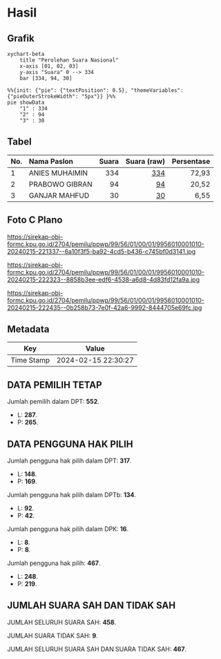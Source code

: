 # Hasil

## Grafik

```mermaid
xychart-beta
    title "Perolehan Suara Nasional"
    x-axis [01, 02, 03]
    y-axis "Suara" 0 --> 334
    bar [334, 94, 30]
```

```mermaid
%%{init: {"pie": {"textPosition": 0.5}, "themeVariables": {"pieOuterStrokeWidth": "5px"}} }%%
pie showData
    "1" : 334
    "2" : 94
    "3" : 30
```

## Tabel

| No. | Nama Paslon    | Suara | Suara (raw) | Persentase |
|:--- |:-------------- | -----:| -----------:| ----------:|
| 1   | ANIES MUHAIMIN | 334   | [334][p-1]  | 72,93      |
| 2   | PRABOWO GIBRAN | 94    | [94][p-2]   | 20,52      |
| 3   | GANJAR MAHFUD  | 30    | [30][p-3]   | 6,55       |


[p-1]: https://github.com/gigit-pemilu/pemilu-2024/blob/main/pilpres/hitung-suara/sub/99-luar-negeri/sub/56-kairo-mesir/sub/01-kairo-mesir/sub/0001-kairo-mesir/sub/010-tps-009/sub/paslon-1.txt
[p-2]: https://github.com/gigit-pemilu/pemilu-2024/blob/main/pilpres/hitung-suara/sub/99-luar-negeri/sub/56-kairo-mesir/sub/01-kairo-mesir/sub/0001-kairo-mesir/sub/010-tps-009/sub/paslon-2.txt
[p-3]: https://github.com/gigit-pemilu/pemilu-2024/blob/main/pilpres/hitung-suara/sub/99-luar-negeri/sub/56-kairo-mesir/sub/01-kairo-mesir/sub/0001-kairo-mesir/sub/010-tps-009/sub/paslon-3.txt

## Foto C Plano

https://sirekap-obj-formc.kpu.go.id/2704/pemilu/ppwp/99/56/01/00/01/9956010001010-20240215-221337--6a10f3f5-ba92-4cd5-b436-c745bf0d3141.jpg

https://sirekap-obj-formc.kpu.go.id/2704/pemilu/ppwp/99/56/01/00/01/9956010001010-20240215-222323--8858b3ee-edf6-4538-a6d8-4d83fd12fa9a.jpg

https://sirekap-obj-formc.kpu.go.id/2704/pemilu/ppwp/99/56/01/00/01/9956010001010-20240215-222435--0b258b73-7e0f-42a6-9992-8444705e69fc.jpg


## Metadata

| Key        | Value               |
| ---------- | ------------------- |
| Time Stamp | 2024-02-15 22:30:27 |


## DATA PEMILIH TETAP

Jumlah pemilih dalam DPT: **552**.
 * L: **287**.
 * P: **265**.

## DATA PENGGUNA HAK PILIH

Jumlah pengguna hak pilih dalam DPT: **317**.
 * L: **148**.
 * P: **169**.

Jumlah pengguna hak pilih dalam DPTb: **134**.
 * L: **92**.
 * P: **42**.

Jumlah pengguna hak pilih dalam DPK: **16**.
 * L: **8**.
 * P: **8**.

Jumlah pengguna hak pilih: **467**.
 * L: **248**.
 * P: **219**.

## JUMLAH SUARA SAH DAN TIDAK SAH

JUMLAH SELURUH SUARA SAH: **458**.

JUMLAH SUARA TIDAK SAH: **9**.

JUMLAH SELURUH SUARA SAH DAN SUARA TIDAK SAH: **467**.


